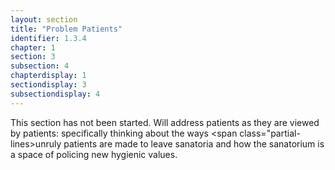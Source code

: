```yaml
---
layout: section
title: "Problem Patients"
identifier: 1.3.4
chapter: 1
section: 3
subsection: 4
chapterdisplay: 1
sectiondisplay: 3
subsectiondisplay: 4
---
```


This section has not been started. Will address patients as they are viewed by patients: specifically thinking about the ways <span class="opaque-lines"><span class="partial-lines>unruly patients are made to leave sanatoria and how the sanatorium is a space of policing new hygienic values.</span></span>
